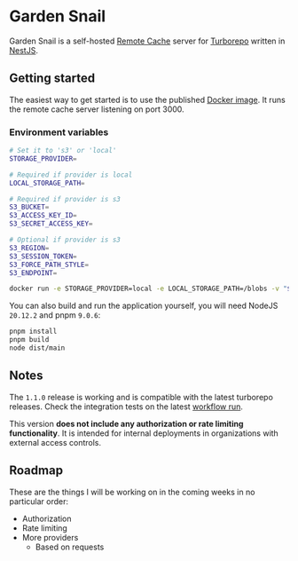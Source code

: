 # Garden Snail

Garden Snail is a self-hosted [Remote Cache](https://turbo.build/repo/docs/core-concepts/remote-caching#self-hosting) server for [Turborepo](https://turbo.build/repo) written in [NestJS](https://nestjs.com/).

## Getting started

The easiest way to get started is to use the published [Docker image](https://hub.docker.com/r/pkarolyi/garden-snail). It runs the remote cache server listening on port 3000.

### Environment variables

```sh
# Set it to 's3' or 'local'
STORAGE_PROVIDER=

# Required if provider is local
LOCAL_STORAGE_PATH=

# Required if provider is s3
S3_BUCKET=
S3_ACCESS_KEY_ID=
S3_SECRET_ACCESS_KEY=

# Optional if provider is s3
S3_REGION=
S3_SESSION_TOKEN=
S3_FORCE_PATH_STYLE=
S3_ENDPOINT=
```

```sh
docker run -e STORAGE_PROVIDER=local -e LOCAL_STORAGE_PATH=/blobs -v "$(pwd)"/blobs:/blobs -p 3000:3000 pkarolyi/garden-snail
```

You can also build and run the application yourself, you will need NodeJS `20.12.2` and pnpm `9.0.6`:

```sh
pnpm install
pnpm build
node dist/main
```

## Notes

The `1.1.0` release is working and is compatible with the latest turborepo releases. Check the integration tests on the latest [workflow run](https://github.com/pkarolyi/garden-snail/actions/).

This version **does not include any authorization or rate limiting functionality**. It is intended for internal deployments in organizations with external access controls.

## Roadmap

These are the things I will be working on in the coming weeks in no particular order:

- Authorization
- Rate limiting
- More providers
  - Based on requests
